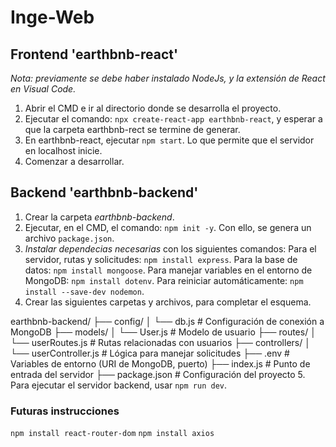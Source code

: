 # Inge-Web

## Frontend 'earthbnb-react'
*Nota: previamente se debe haber instalado NodeJs, y la extensión de React en Visual Code.*
1. Abrir el CMD e ir al directorio donde se desarrolla el proyecto.
2. Ejecutar el comando: `npx create-react-app earthbnb-react`, y esperar a que la carpeta earthbnb-rect se termine de generar.
3. En earthbnb-react, ejecutar `npm start`. Lo que permite que el servidor en localhost inicie.
4. Comenzar a desarrollar.

## Backend 'earthbnb-backend'
1. Crear la carpeta *earthbnb-backend*.
2. Ejecutar, en el CMD, el comando: `npm init -y`. Con ello, se genera un archivo `package.json`.
3. *Instalar dependecias necesarias* con los siguientes comandos:
       Para el servidor, rutas y solicitudes: `npm install express`.
       Para la base de datos: `npm install mongoose`.
       Para manejar variables en el entorno de MongoDB: `npm install dotenv`.
       Para reiniciar automáticamente: `npm install --save-dev nodemon`.
4. Crear las siguientes carpetas y archivos, para completar el esquema.

earthbnb-backend/
├── config/
│   └── db.js           # Configuración de conexión a MongoDB
├── models/
│   └── User.js         # Modelo de usuario
├── routes/
│   └── userRoutes.js   # Rutas relacionadas con usuarios
├── controllers/
│   └── userController.js # Lógica para manejar solicitudes
├── .env                # Variables de entorno (URI de MongoDB, puerto)
├── index.js            # Punto de entrada del servidor
├── package.json        # Configuración del proyecto
5. Para ejecutar el servidor backend, usar `npm run dev`.


### Futuras instrucciones
`npm install react-router-dom`
`npm install axios`

